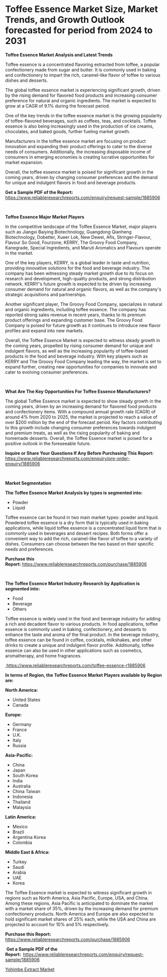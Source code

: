 <p><h1>Toffee Essence Market Size, Market Trends, and Growth Outlook forecasted for period from 2024 to 2031</h1></p><p><strong>Toffee Essence Market Analysis and Latest Trends</strong></p>
<p><p>Toffee essence is a concentrated flavoring extracted from toffee, a popular confectionery made from sugar and butter. It is commonly used in baking and confectionery to impart the rich, caramel-like flavor of toffee to various dishes and desserts.</p><p>The global toffee essence market is experiencing significant growth, driven by the rising demand for flavored food products and increasing consumer preference for natural and organic ingredients. The market is expected to grow at a CAGR of 9.1% during the forecast period.</p><p>One of the key trends in the toffee essence market is the growing popularity of toffee-flavored beverages, such as coffees, teas, and cocktails. Toffee essence is also being increasingly used in the production of ice creams, chocolates, and baked goods, further fueling market growth.</p><p>Manufacturers in the toffee essence market are focusing on product innovation and expanding their product offerings to cater to the diverse needs of consumers. Additionally, the increasing disposable income of consumers in emerging economies is creating lucrative opportunities for market expansion.</p><p>Overall, the toffee essence market is poised for significant growth in the coming years, driven by changing consumer preferences and the demand for unique and indulgent flavors in food and beverage products.</p></p>
<p><strong>Get a Sample PDF of the Report:&nbsp;</strong> <a href="https://www.reliableresearchreports.com/enquiry/request-sample/1885906">https://www.reliableresearchreports.com/enquiry/request-sample/1885906</a></p>
<p>&nbsp;</p>
<p><strong>Toffee Essence Major Market Players</strong></p>
<p><p>In the competitive landscape of the Toffee Essence Market, major players such as Jiangxi Baiying Biotechnology, Guangdong Qianheng Biotechnology, Dobetter, Xueer Lok, New Dewei, Afis, Stringer-Flavour, Flavour So Good, Fourzone, KERRY, The Groovy Food Company, Kanegrade, Special Ingredients, and Maruti Aromatics and Flavours operate in the market. </p><p>One of the key players, KERRY, is a global leader in taste and nutrition, providing innovative solutions for the food and beverage industry. The company has been witnessing steady market growth due to its focus on research and development, high-quality products, and strong distribution network. KERRY's future growth is expected to be driven by increasing consumer demand for natural and organic flavors, as well as the company's strategic acquisitions and partnerships.</p><p>Another significant player, The Groovy Food Company, specializes in natural and organic ingredients, including toffee essence. The company has reported strong sales revenue in recent years, thanks to its premium product offerings and expanding customer base. The Groovy Food Company is poised for future growth as it continues to introduce new flavor profiles and expand into new markets.</p><p>Overall, the Toffee Essence Market is expected to witness steady growth in the coming years, propelled by rising consumer demand for unique and indulgent flavors, as well as the increasing popularity of toffee-based products in the food and beverage industry. With key players such as KERRY and The Groovy Food Company leading the way, the market is set to expand further, creating new opportunities for companies to innovate and cater to evolving consumer preferences.</p></p>
<p>&nbsp;</p>
<p><strong>What Are The Key Opportunities For Toffee Essence Manufacturers?</strong></p>
<p><p>The global Toffee Essence market is expected to show steady growth in the coming years, driven by an increasing demand for flavored food products and confectionery items. With a compound annual growth rate (CAGR) of around 4% from 2020 to 2025, the market is projected to reach a value of over $200 million by the end of the forecast period. Key factors contributing to this growth include changing consumer preferences towards indulgent and premium treats, as well as the rising popularity of baking and homemade desserts. Overall, the Toffee Essence market is poised for a positive outlook in the foreseeable future.</p></p>
<p><strong>Inquire or Share Your Questions If Any Before Purchasing This Report:</strong> <a href="https://www.reliableresearchreports.com/enquiry/pre-order-enquiry/1885906">https://www.reliableresearchreports.com/enquiry/pre-order-enquiry/1885906</a></p>
<p>&nbsp;</p>
<p><strong>Market Segmentation</strong></p>
<p><strong>The Toffee Essence Market Analysis by types is segmented into:</strong></p>
<p><ul><li>Powder</li><li>Liquid</li></ul></p>
<p><p>Toffee essence can be found in two main market types: powder and liquid. Powdered toffee essence is a dry form that is typically used in baking applications, while liquid toffee essence is a concentrated liquid form that is commonly used in beverages and dessert recipes. Both forms offer a convenient way to add the rich, caramel-like flavor of toffee to a variety of dishes. Consumers can choose between the two based on their specific needs and preferences.</p></p>
<p><strong>Purchase this Report:&nbsp;</strong><a href="https://www.reliableresearchreports.com/purchase/1885906">https://www.reliableresearchreports.com/purchase/1885906</a></p>
<p>&nbsp;</p>
<p><strong>The Toffee Essence Market Industry Research by Application is segmented into:</strong></p>
<p><ul><li>Food</li><li>Beverage</li><li>Others</li></ul></p>
<p><p>Toffee essence is widely used in the food and beverage industry for adding a rich and decadent flavor to various products. In food applications, toffee essence is commonly used in baking, confectionery, and desserts to enhance the taste and aroma of the final product. In the beverage industry, toffee essence can be found in coffee, cocktails, milkshakes, and other drinks to create a unique and indulgent flavor profile. Additionally, toffee essence can also be used in other applications such as cosmetics, aromatherapy, and home fragrances.</p></p>
<p><a href="https://www.reliableresearchreports.com/toffee-essence-r1885906">&nbsp;https://www.reliableresearchreports.com/toffee-essence-r1885906</a></p>
<p><strong>In terms of Region, the Toffee Essence Market Players available by Region are:</strong></p>
<p>
    <p> <strong> North America: </strong>
        <ul>
            <li>United States</li>
            <li>Canada</li>
        </ul>
        </p> 
    <p> <strong> Europe: </strong>
        <ul>
            <li>Germany</li>
            <li>France</li>
            <li>U.K.</li>
            <li>Italy</li>
            <li>Russia</li>
        </ul>
        </p> 
    <p> <strong> Asia-Pacific: </strong>
        <ul>
            <li>China</li>
            <li>Japan</li>
            <li>South Korea</li>
            <li>India</li>
            <li>Australia</li>
            <li>China Taiwan</li>
            <li>Indonesia</li>
            <li>Thailand</li>
            <li>Malaysia</li>
        </ul>
        </p> 
    <p> <strong> Latin America: </strong>
        <ul>
            <li>Mexico</li>
            <li>Brazil</li>
            <li>Argentina Korea</li>
            <li>Colombia</li>
        </ul>
        </p> 
    <p> <strong> Middle East & Africa: </strong>
        <ul>
            <li>Turkey</li>
            <li>Saudi</li>
            <li>Arabia</li>
            <li>UAE</li>
            <li>Korea</li>
        </ul>
    </p>
    </p>
<p><p>The Toffee Essence market is expected to witness significant growth in regions such as North America, Asia Pacific, Europe, USA, and China. Among these regions, Asia Pacific is anticipated to dominate the market with a market share of 35%, driven by the increasing demand for premium confectionery products. North America and Europe are also expected to hold significant market shares of 25% each, while the USA and China are projected to account for 10% and 5% respectively.</p></p>
<p><strong>Purchase this Report: </strong><a href="https://www.reliableresearchreports.com/purchase/1885906">https://www.reliableresearchreports.com/purchase/1885906</a></p>
<p>&nbsp;<strong>Get a Sample PDF of the Report:&nbsp;&nbsp;</strong><a href="https://www.reliableresearchreports.com/enquiry/request-sample/1885906">https://www.reliableresearchreports.com/enquiry/request-sample/1885906</a></p>
<p><strong></strong></p>
<p><p><a href="https://extreme-scabiosa-c81.notion.site/Yohimbe-Extract-Market-Research-Report-Reveals-The-Latest-Trends-And-Opportunities-of-this-Market-fo-ec20786964254bfa9f48165140febe52">Yohimbe Extract Market</a></p></p>